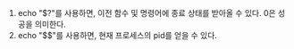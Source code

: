 1. echo "$?"를 사용하면, 이전 함수 및 명령어에 종료 상태를 받아올 수 있다. 0은 성공을 의미한다. 
2. echo "$$"를 사용하면, 현재 프로세스의 pid를 얻을 수 있다. 